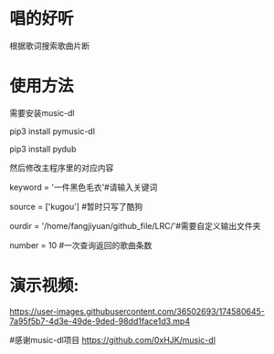 # 唱的好听
根据歌词搜索歌曲片断

# 使用方法
需要安装music-dl 

pip3 install pymusic-dl

pip3 install pydub

然后修改主程序里的对应内容

keyword = '一件黑色毛衣'#请输入关键词

source = ['kugou'] #暂时只写了酷狗

ourdir = '/home/fangjiyuan/github_file/LRC/'#需要自定义输出文件夹

number = 10 #一次查询返回的歌曲条数

# 演示视频:
https://user-images.githubusercontent.com/36502693/174580645-7a95f5b7-4d3e-49de-9ded-98dd1face1d3.mp4



#感谢music-dl项目
https://github.com/0xHJK/music-dl

